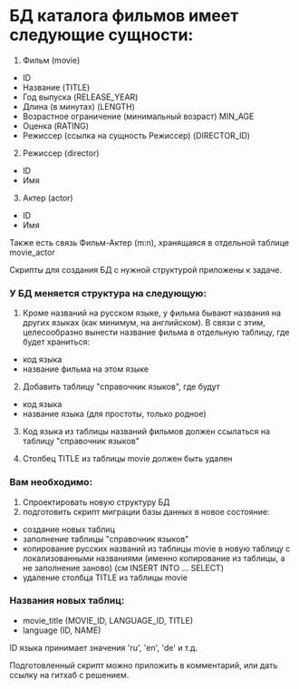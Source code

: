 # БД каталога фильмов имеет следующие сущности:

1. Фильм (movie)
- ID
- Название (TITLE)
- Год выпуска (RELEASE_YEAR)
- Длина (в минутах) (LENGTH)
- Возрастное ограничение (минимальный возраст) MIN_AGE
- Оценка (RATING)
- Режиссер (ссылка на сущность Режиссер) (DIRECTOR_ID)

2. Режиссер (director)
- ID
- Имя

3. Актер (actor)
- ID
- Имя

Также есть связь Фильм-Актер (m:n), хранящаяся в отдельной таблице movie_actor

Скрипты для создания БД с нужной структурой приложены к задаче.

### У БД меняется структура на следующую:

1. Кроме названий на русском языке, у фильма бывают названия на других языках (как минимум, на английском).
   В связи с этим, целесообразно вынести название фильма в отдельную таблицу, где будет храниться:
- код языка
- название фильма на этом языке

2. Добавить таблицу "справочник языков", где будут
- код языка
- название языка (для простоты, только родное)

3. Код языка из таблицы названий фильмов должен ссылаться на таблицу "справочник языков"

4. Столбец TITLE из таблицы movie должен быть удален

### Вам необходимо:

1. Спроектировать новую структуру БД
2. подготовить скрипт миграции базы данных в новое состояние:
- создание новых таблиц
- заполнение таблицы "справочник языков"
- копирование русских названий из таблицы movie в новую таблицу с локализованными названиями (именно копирование из таблицы, а не заполнение заново)
  (см INSERT INTO ... SELECT)
- удаление столбца TITLE из таблицы movie

### Названия новых таблиц:
- movie_title (MOVIE_ID, LANGUAGE_ID, TITLE)
- language (ID, NAME)

ID языка принимает значения 'ru', 'en', 'de' и т.д.

Подготовленный скрипт можно приложить в комментарий, или дать ссылку на гитхаб с решением.
